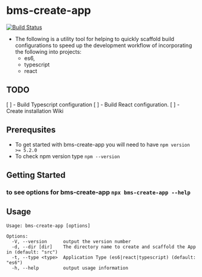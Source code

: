 # bms-create-app
[![Build Status](https://travis-ci.com/justinSchellenberg/bms-create-app.svg?branch=master)](https://travis-ci.com/justinSchellenberg/bms-create-app)

* The following is a utility tool for helping to quickly scaffold build configurations to speed up the development workflow of incorporating the following into projects:
    - es6,
    - typescript
    - react

## TODO
[ ] - Build Typescript configuration
[ ] - Build React configuration.
[ ] - Create installation Wiki


## Prerequsites
- To get started with bms-create-app you will need to have `npm version >= 5.2.0`
- To check npm version type `npm --version`

## Getting Started
### to see options for bms-create-app `npx bms-create-app --help`

## Usage
```shell
Usage: bms-create-app [options]

Options:
  -V, --version      output the version number
  -d, --dir [dir]    The directory name to create and scaffold the App in (default: "src")
  -t, --type <type>  Application Type (es6|react|typescript) (default: "es6")
  -h, --help         output usage information
```

